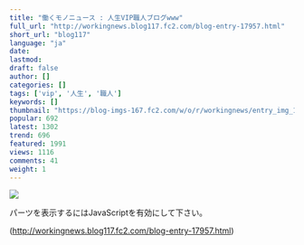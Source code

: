 ```yaml
---
title: "働くモノニュース : 人生VIP職人ブログwww"
full_url: "http://workingnews.blog117.fc2.com/blog-entry-17957.html"
short_url: "blog117"
language: "ja"
date: 
lastmod: 
draft: false
author: []
categories: []
tags: ['vip', '人生', '職人']
keywords: []
thumbnail: "https://blog-imgs-167.fc2.com/w/o/r/workingnews/entry_img_17957.jpg"
popular: 692
latest: 1302
trend: 696
featured: 1991
views: 1116
comments: 41
weight: 1
---
```


![](https://blog-imgs-167.fc2.com/w/o/r/workingnews/entry_img_17957.jpg)

<div><p> </p> <p class='plugin-freearea'> パーツを表示するにはJavaScriptを有効にして下さい。 </p><p id='i2i-15a675c9be31438acfd-wrap'> </p> <p> </p> </div>

(http://workingnews.blog117.fc2.com/blog-entry-17957.html)

